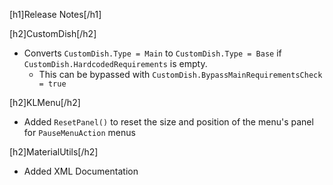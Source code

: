[h1]Release Notes[/h1]

[h2]CustomDish[/h2]
- Converts `CustomDish.Type = Main` to `CustomDish.Type = Base` if `CustomDish.HardcodedRequirements` is empty.
  - This can be bypassed with `CustomDish.BypassMainRequirementsCheck = true`

[h2]KLMenu[/h2]
- Added `ResetPanel()` to reset the size and position of the menu's panel for `PauseMenuAction` menus

[h2]MaterialUtils[/h2]
- Added XML Documentation